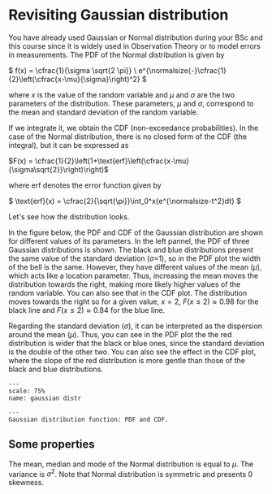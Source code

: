
# Revisiting Gaussian distribution

You have already used Gaussian or Normal distribution during your BSc and this course since it is widely used in Observation Theory or to model errors in measurements. The PDF of the Normal distribution is given by

$
f(x) = \cfrac{1}{\sigma \sqrt{2 \pi}} \ e^{\normalsize{-}\cfrac{1}{2}\left(\cfrac{x-\mu}{\sigma}\right)^2}
$

where $x$ is the value of the random variable and $\mu$ and $\sigma$ are the two parameters of the distribution. These parameters, $\mu$ and $\sigma$, correspond to the mean and standard deviation of the random variable.

If we integrate it, we obtain the CDF (non-exceedance probabilities). In the case of the Normal distribution, there is no closed form of the CDF (the integral), but it can be expressed as

$F(x) = \cfrac{1}{2}\left(1+\text{erf}\left(\cfrac{x-\mu}{\sigma\sqrt{2}}\right)\right)$

where $\text{erf}$ denotes the error function given by

$
\text{erf}(x) = \cfrac{2}{\sqrt{\pi}}\int_0^x{e^{\normalsize-t^2}dt}
$

Let's see how the distribution looks.

 In the figure below, the PDF and CDF of the Gaussian distribution are shown for different values of its parameters. In the left pannel, the PDF of three Gaussian distributions is shown. The black and blue distributions present the same value of the standard deviation ($\sigma$=1), so in the PDF plot the width of the bell is the same. However, they have different values of the mean ($\mu$), which acts like a location parameter. Thus, increasing the mean moves the distribution towards the right, making more likely higher values of the random variable. You can also see that in the CDF plot. The distribution moves towards the right so for a given value, $x = 2$, $F(x\leq2) \approx 0.98$ for the black line and $F(x\leq2) \approx 0.84$ for the blue line. 

 Regarding the standard deviation ($\sigma$), it can be interpreted as the dispersion around the mean ($\mu$). Thus, you can see in the PDF plot the the red distribution is wider that the black or blue ones, since the standard deviation is the double of the other two. You can also see the effect in the CDF plot, where the slope of the red distribution is more gentle than those of the black and blue distributions.


```{figure} /sandbox/continuous/figures/gaussian.png
---
scale: 75%
name: gaussian distr

---
Gaussian distribution function: PDF and CDF.
```



## Some properties

The mean, median and mode of the Normal distribution is equal to $\mu$. The variance is $\sigma^2$. Note that Normal distribution is symmetric and presents 0 skewness. 